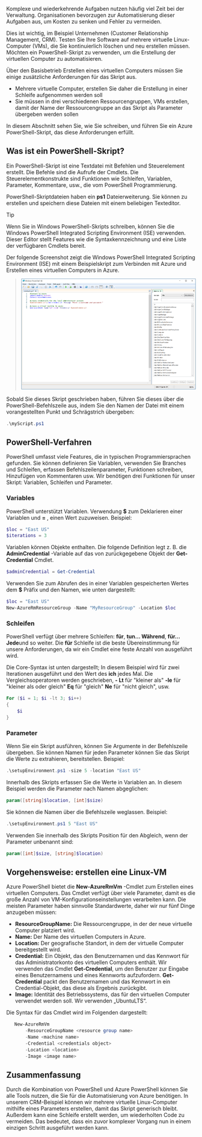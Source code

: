 Komplexe und wiederkehrende Aufgaben nutzen häufig viel Zeit bei der Verwaltung. Organisationen bevorzugen zur Automatisierung dieser Aufgaben aus, um Kosten zu senken und Fehler zu vermeiden.

Dies ist wichtig, im Beispiel Unternehmen (Customer Relationship Management, CRM). Testen Sie Ihre Software auf mehrere virtuelle Linux-Computer (VMs), die Sie kontinuierlich löschen und neu erstellen müssen. Möchten ein PowerShell-Skript zu verwenden, um die Erstellung der virtuellen Computer zu automatisieren.

Über den Basisbetrieb Erstellen eines virtuellen Computers müssen Sie einige zusätzliche Anforderungen für das Skript aus. 
- Mehrere virtuelle Computer, erstellen Sie daher die Erstellung in einer Schleife aufgenommen werden soll
- Sie müssen in drei verschiedenen Ressourcengruppen, VMs erstellen, damit der Name der Ressourcengruppe an das Skript als Parameter übergeben werden sollen

In diesem Abschnitt sehen Sie, wie Sie schreiben, und führen Sie ein Azure PowerShell-Skript, das diese Anforderungen erfüllt.

## <a name="what-is-a-powershell-script"></a>Was ist ein PowerShell-Skript?
Ein PowerShell-Skript ist eine Textdatei mit Befehlen und Steuerelement erstellt. Die Befehle sind die Aufrufe der Cmdlets. Die Steuerelementkonstrukte sind Funktionen wie Schleifen, Variablen, Parameter, Kommentare, usw., die vom PowerShell Programmierung.

PowerShell-Skriptdateien haben ein **ps1** Dateierweiterung. Sie können zu erstellen und speichern diese Dateien mit einem beliebigen Texteditor. 

> [!TIP]
> Wenn Sie in Windows PowerShell-Skripts schreiben, können Sie die Windows PowerShell Integrated Scripting Environment (ISE) verwenden. Dieser Editor stellt Features wie die Syntaxkennzeichnung und eine Liste der verfügbaren Cmdlets bereit.
>
Der folgende Screenshot zeigt die Windows PowerShell Integrated Scripting Environment (ISE) mit einem Beispielskript zum Verbinden mit Azure und Erstellen eines virtuellen Computers in Azure.

>![Screenshot der im Bearbeitungsfenster geöffneten Windows PowerShell Integrated Scripting Environment mit einem Skript zum Erstellen eines virtuellen Computers](../media/7-windows-powershell-ise-screenshot.png)

Sobald Sie dieses Skript geschrieben haben, führen Sie dieses über die PowerShell-Befehlszeile aus, indem Sie den Namen der Datei mit einem vorangestellten Punkt und Schrägstrich übergeben:

```powershell
.\myScript.ps1
```

## <a name="powershell-techniques"></a>PowerShell-Verfahren
PowerShell umfasst viele Features, die in typischen Programmiersprachen gefunden. Sie können definieren Sie Variablen, verwenden Sie Branches und Schleifen, erfassen Befehlszeilenparameter, Funktionen schreiben, Hinzufügen von Kommentaren usw. Wir benötigen drei Funktionen für unser Skript: Variablen, Schleifen und Parameter.

### <a name="variables"></a>Variables
PowerShell unterstützt Variablen. Verwendung **$** zum Deklarieren einer Variablen und **=** , einen Wert zuzuweisen. Beispiel:

```powershell
$loc = "East US"
$iterations = 3
```

Variablen können Objekte enthalten. Die folgende Definition legt z. B. die **AdminCredential** -Variable auf das von zurückgegebene Objekt der **Get-Credential** Cmdlet.

```powershell
$adminCredential = Get-Credential
```

Verwenden Sie zum Abrufen des in einer Variablen gespeicherten Wertes dem **$** Präfix und den Namen, wie unten dargestellt: 

```powershell
$loc = "East US"
New-AzureRmResourceGroup -Name "MyResourceGroup" -Location $loc
```

### <a name="loops"></a>Schleifen
PowerShell verfügt über mehrere Schleifen: **für**, **tun... Während**, **für... Jede**und so weiter. Die **für** Schleife ist die beste Übereinstimmung für unsere Anforderungen, da wir ein Cmdlet eine feste Anzahl von ausgeführt wird.

Die Core-Syntax ist unten dargestellt; In diesem Beispiel wird für zwei Iterationen ausgeführt und den Wert des **ich** jedes Mal. Die Vergleichsoperatoren werden geschrieben, **- Lt** für "kleiner als" **-le** für "kleiner als oder gleich" **Eq** für "gleich" **Ne** für "nicht gleich", usw.

```powershell
For ($i = 1; $i -lt 3; $i++)
{
    $i
}
```

### <a name="parameters"></a>Parameter
Wenn Sie ein Skript ausführen, können Sie Argumente in der Befehlszeile übergeben. Sie können Namen für jeden Parameter können Sie das Skript die Werte zu extrahieren, bereitstellen. Beispiel:

```powershell
.\setupEnvironment.ps1 -size 5 -location "East US"
```

Innerhalb des Skripts erfassen Sie die Werte in Variablen an. In diesem Beispiel werden die Parameter nach Namen abgeglichen:

```powershell
param([string]$location, [int]$size)
```

Sie können die Namen über die Befehlszeile weglassen. Beispiel:

```powershell
.\setupEnvironment.ps1 5 "East US"
```

Verwenden Sie innerhalb des Skripts Position für den Abgleich, wenn der Parameter unbenannt sind:

```powershell
param([int]$size, [string]$location)
```

## <a name="how-to-create-a-linux-virtual-machine"></a>Vorgehensweise: erstellen eine Linux-VM

Azure PowerShell bietet die **New-AzureRmVm** -Cmdlet zum Erstellen eines virtuellen Computers. Das Cmdlet verfügt über viele Parameter, damit es die große Anzahl von VM-Konfigurationseinstellungen verarbeiten kann. Die meisten Parameter haben sinnvolle Standardwerte, daher wir nur fünf Dinge anzugeben müssen:

- **ResourceGroupName:** Die Ressourcengruppe, in der der neue virtuelle Computer platziert wird.
- **Name:** Der Name des virtuellen Computers in Azure.
- **Location:** Der geografische Standort, in dem der virtuelle Computer bereitgestellt wird.
- **Credential:** Ein Objekt, das den Benutzernamen und das Kennwort für das Administratorkonto des virtuellen Computers enthält. Wir verwenden das Cmdlet **Get-Credential**, um den Benutzer zur Eingabe eines Benutzernamens und eines Kennworts aufzufordern. **Get-Credential** packt den Benutzernamen und das Kennwort in ein Credential-Objekt, das diese als Ergebnis zurückgibt.
- **Image:** Identität des Betriebssystems, das für den virtuellen Computer verwendet werden soll. Wir verwenden „UbuntuLTS“.

Die Syntax für das Cmdlet wird im Folgenden dargestellt:

```powershell
   New-AzureRmVm 
       -ResourceGroupName <resource group name> 
       -Name <machine name> 
       -Credential <credentials object> 
       -Location <location> 
       -Image <image name>
```

## <a name="summary"></a>Zusammenfassung
Durch die Kombination von PowerShell und Azure PowerShell können Sie alle Tools nutzen, die Sie für die Automatisierung von Azure benötigen. In unserem CRM-Beispiel können wir mehrere virtuelle Linux-Computer mithilfe eines Parameters erstellen, damit das Skript generisch bleibt. Außerdem kann eine Schleife erstellt werden, um wiederholten Code zu vermeiden. Das bedeutet, dass ein zuvor komplexer Vorgang nun in einem einzigen Schritt ausgeführt werden kann.